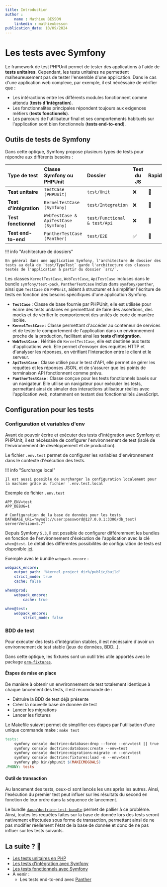 ```yaml
---
title: Introduction
author :
    name : Mathieu BESSON
    linkedin : mathieubesson
publication_date: 10/09/2024
---
```


# Les tests avec Symfony

Le framework de test PHPUnit permet de tester des applications à l'aide de **tests unitaires**. Cependant, les tests unitaires ne permettent malheureusement pas de tester l'ensemble d'une application. Dans le cas d'une application web complexe, par exemple, il est nécéssaire de vérifier que : 

- Les intéractions entre les différents modules fonctionnent comme attendu (**tests d'intégration**).
- Les fonctionnalités principales répondent toujours aux exigences métiers (**tests fonctionels**).
- Les parcours de l'utilisateur final et ses comportements habituels sur l'application sont bien fonctionnels (**tests end-to-end**).

## Outils de tests de Symfony

Dans cette optique, Symfony propose plusieurs types de tests pour répondre aux différents besoins :

| Type de test           | Classe Symfony ou PHPUnit             | Dossier                      | Test du JS | Rapidité |
| :--------------------- | :------------------------------------ | :--------------------------- | ---------- | -------- |
| **Test unitaire**      | `TestCase (PHPUnit)`                  | `test/Unit`                  | ❌         | 🚀       |
| **Test d'intégration** | `KernelTestCase (Symfony)`            | `test/Integration`           | ❌         | 🚗       |
| **Test fonctionnel**   | `WebTestCase & ApiTestCase (Symfony)` | `test/Functional & test/Api` | ❌         | 🛵       |
| **Test end-to-end**    | `PantherTestCase (Panther)`           | `test/E2E`                   | ✅         | 🛴       |

!!! info "Architecture de dossiers"

    En général dans une application Symfony, l'architecture de dossier des tests au delà de `test/TypeTest` garde l'architecture des classes testés de l'application à partir du dossier `src/`.


Les classes `KernelTestCase`, `WebTestCase`, `ApiTestCase` incluses dans le bundle `symfony/test-pack`,  `PantherTestCase` inclus dans `symfony/panther`, ainsi que `TestCase` de `PHPUnit`, aident à structurer et à simplifier l'écriture de tests en fonction des besoins spécifiques d'une application Symfony.

- **`TestCase`** : Classe de base fournie par PHPUnit, elle est utilisée pour écrire des tests unitaires en permetttant de faire des assertions, des mocks et de vérifier le comportement des unités de code de manière isolée.
- **`KernelTestCase`** : Classe permettant d'accéder au conteneur de services et de tester le comportement de l'application dans un environnement proche de la production, facilitant ainsi les **tests d'intégration**.
- **`WebTestCase`** : Héritée de `KernelTestCase`, elle est destinée aux tests d'applications web. Elle permet d'envoyer des requêtes HTTP et d'analyser les réponses, en vérifiant l'interaction entre le client et le serveur.
- **`ApiTestCase`** : Classe utilisé pour le test d'API, elle permet de gérer les requêtes et les réponses JSON, et de s'assurer que les points de terminaison API fonctionnent comme prévu.
- **`PantherTestCase`** : Classe conçue pour les tests fonctionnels basés sur un navigateur. Elle utilise un navigateur pour exécuter les tests, permettant ainsi de simuler des interactions utilisateur réelles avec l'application web, notamment en testant des fonctionnalités JavaScript.

## Configuration pour les tests

### Configuration et variables d'env

Avant de pouvoir écrire et exécuter des tests d'intégration avec Symfony et PHPUnit, il est nécéssaire de configurer l'environnement de test (isolé de l'environnement de développement et de production).

Le fichier `.env.test` permet de configurer les variables d'environnement dans le contexte d'éxécution des tests.

!!! info "Surcharge local"

    Il est aussi possible de surcharger la configuration localement pour la machine grâce au fichier `.env.test.local`

Exemple de fichier `.env.test`

```shell
APP_ENV=test
APP_DEBUG=1

# Configuration de la base de données pour les tests
DATABASE_URL="mysql://user:password@127.0.0.1:3306/db_test?serverVersion=5.7"
```

Depuis Symfony `5.3`, il est possible de configurer différemment les bundles en fonction de l'environnement d'éxécution de l'application avec la clé `when@test`.
Le détail des différentes possibilités de configuration de tests est disponible [ici](https://symfony.com/blog/new-in-symfony-5-3-configure-multiple-environments-in-a-single-file).


Exemple avec le bundle `webpack-encore` :

```yaml
webpack_encore:
    output_path: '%kernel.project_dir%/public/build'
    strict_mode: true
    cache: false

when@prod:
    webpack_encore:
        cache: true

when@test:
    webpack_encore:
        strict_mode: false
```

### BDD de test

Pour exécuter des tests d'intégration stables, il est nécéssaire d'avoir un environnement de test stable (jeux de données, BDD...).

Dans cette optique, les fixtures sont un outil très utile apportés avec le package [`orm-fixtures`](https://symfony.com/bundles/DoctrineFixturesBundle/current/index.html).

#### Étapes de mise en place

De manière à obtenir un envrironnement de test totalement identique à chaque lancement des tests, il est recommandé de :

- Détruire la BDD de test déjà présente
- Créer la nouvelle base de donnée de test
- Lancer les migrations
- Lancer les fixtures

Le Makefile suiavnt permet de simplifier ces étapes par l'utilisation d'une unique commande make : `make test`

```makefile
tests:
	symfony console doctrine:database:drop --force --env=test || true
	symfony console doctrine:database:create --env=test
	symfony console doctrine:migrations:migrate -n --env=test
	symfony console doctrine:fixtures:load -n --env=test
	symfony php bin/phpunit $(MAKECMDGOALS)
.PHONY: tests
```

#### Outil de transaction

Au lancement des tests, ceux-ci sont lancés les uns après les autres. Ainsi, l'exécution du premier test peut influer sur les résultats du second en fonction de leur ordre dans la séquence de lancement. 

Le bundle [`dama/doctrine-test-bundle`](https://github.com/dmaicher/doctrine-test-bundle) permet de pallier à ce problème. 
Ainsi, toutes les requêtes faites sur la base de donnée lors des tests seront nativement effectuées sous forme de transaction, permettant ainsi de ne pas modifier réellement l'état de la base de donnée et donc de ne pas influer sur les tests suivants.

## La suite ? 🚀

- [Les tests unitaires en PHP](./../01-tests-unitaire-php.md)
- [Les tests d'intégration avec Symfony](./01-tests-integration-symfony.md)
- [Les tests fonctionnels avec Symfony](./02-tests-fonctionnels-symfony.md)
-  À venir : 
    - Les tests end-to-end avec [Panther](https://github.com/symfony/panther)